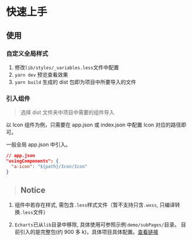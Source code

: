 # 快速上手

## 使用

### 自定义全局样式

1. 修改`lib/styles/_variables.less`文件中配置
2. `yarn dev` 预览查看效果
3. `yarn build` 生成的 dist 包即为项目中所要导入的文件

### 引入组件

> 选择 dist 文件夹中项目中需要的组件导入

以 Icon 组件为例，只需要在 app.json 或 index.json 中配置 Icon 对应的路径即可。

一般全局 app.json 中引入。

```json
// app.json
"usingComponents": {
  "a-icon": "${path}/Icon/Icon"
}
```

> ## Notice

1. 组件中若存在样式, 需包含`.less`样式文件（暂不支持只含`.wxss`, 只编译转换`.less`文件）

2. `Echarts`已从`lib`目录中移除, 具体使用可参照示例:`demo/subPages/`目录。 目前引入的是完整包(约 900 多 k)，具体项目具体配置。[查看链接](https://github.com/ecomfe/echarts-for-weixin)

